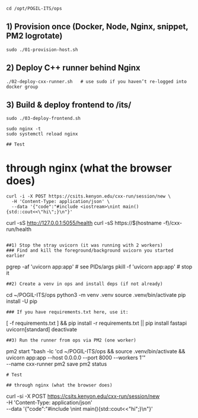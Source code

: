 
```
cd /opt/POGIL-ITS/ops
```
## 1) Provision once (Docker, Node, Nginx, snippet, PM2 logrotate)
```
sudo ./01-provision-host.sh
```
## 2) Deploy C++ runner behind Nginx
```
./02-deploy-cxx-runner.sh   # use sudo if you haven’t re-logged into docker group
```
## 3) Build & deploy frontend to /its/
```
sudo ./03-deploy-frontend.sh

sudo nginx -t
sudo systemctl reload nginx

## Test
```
# through nginx (what the browser does)
```
curl -i -X POST https://csits.kenyon.edu/cxx-run/session/new \
  -H 'Content-Type: application/json' \
  --data '{"code":"#include <iostream>\nint main(){std::cout<<\"hi\";}\n"}'
```
curl -sS http://127.0.0.1:5055/health
curl -sS https://$(hostname -f)/cxx-run/health
```

##1) Stop the stray uvicorn (it was running with 2 workers)
### Find and kill the foreground/background uvicorn you started earlier
```
pgrep -af 'uvicorn app:app'         # see PIDs/args
pkill -f 'uvicorn app:app'          # stop it
```
##2) Create a venv in ops and install deps (if not already)
```
cd ~/POGIL-ITS/ops
python3 -m venv .venv
source .venv/bin/activate
pip install -U pip
```
### If you have requirements.txt here, use it:
```
[ -f requirements.txt ] && pip install -r requirements.txt || pip install fastapi uvicorn[standard]
deactivate
```
##3) Run the runner from ops via PM2 (one worker)
```
pm2 start "bash -lc 'cd ~/POGIL-ITS/ops && source .venv/bin/activate && uvicorn app:app --host 0.0.0.0 --port 8000 --workers 1'" \
  --name cxx-runner
pm2 save
pm2 status
```
# Test

## through nginx (what the browser does)
```
curl -si -X POST https://csits.kenyon.edu/cxx-run/session/new \
  -H 'Content-Type: application/json' \
  --data '{"code":"#include <iostream>\nint main(){std::cout<<\"hi\";}\n"}'

```
